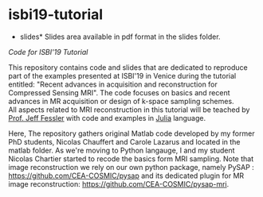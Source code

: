 # isbi19-tutorial

* slides*
Slides area available in pdf format in the slides folder. 

*Code for ISBI'19 Tutorial*

This repository contains code and slides that are dedicated to reproduce part of the examples presented at ISBI'19 in Venice during the tutorial entitled: "Recent advances in acquisition and reconstruction for Compressed Sensing MRI". The code focuses on basics and recent advances in MR acquisition or design of k-space sampling schemes.  
All aspects related to MRI reconstruction in this tutorial will be teached by [Prof. Jeff Fessler](https://github.com/JeffFessler/MIRT.jl) with code and examples in [Julia](https://julialang.org/) language.

Here, The repository gathers original Matlab code developed by my former PhD students, Nicolas Chauffert and Carole Lazarus and located in the matlab folder.
As we're moving to Python langauge, I and my student Nicolas Chartier started to recode the basics form MRI sampling. Note that image reconstruction we rely on our own python package, namely PySAP : https://github.com/CEA-COSMIC/pysap and its dedicated plugin for MR image reconstruction: https://github.com/CEA-COSMIC/pysap-mri.


